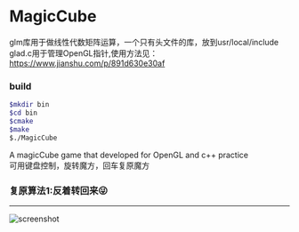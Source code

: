 # MagicCube
glm库用于做线性代数矩阵运算，一个只有头文件的库，放到usr/local/include<br>
glad.c用于管理OpenGL指针,使用方法见：https://www.jianshu.com/p/891d630e30af<br>
### build
```bash
$mkdir bin
$cd bin
$cmake
$make
$./MagicCube
```
A magicCube game that developed for OpenGL and c++ practice<br>
可用键盘控制，旋转魔方，回车复原魔方
### 复原算法1:反着转回来😜
-----
![screenshot](https://raw.githubusercontent.com/Sugar-Coder/MagicCube/master/rotate.gif)
